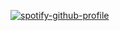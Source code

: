 
[![spotify-github-profile](https://spotify-github-profile.kittinanx.com/api/view?uid=gehh58e8f0xpouhgo6rd3sbmt&cover_image=true&theme=novatorem&show_offline=false&background_color=121212&interchange=false&bar_color=53b14f&bar_color_cover=false)](https://github.com/kittinan/spotify-github-profile)
